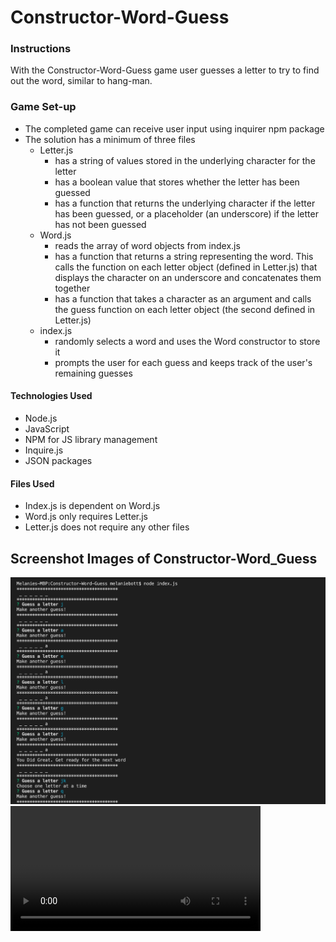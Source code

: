 # Constructor-Word-Guess
### Instructions
With the Constructor-Word-Guess game user guesses a letter to try to find out the word, similar to hang-man.

### Game Set-up
- The completed game can receive user input using inquirer npm package
- The solution has a minimum of three files
   - Letter.js
      * has a string of values stored in the underlying character for the letter
      * has a boolean value that stores whether the letter has been guessed
      * has a function that returns the underlying character if the letter has been guessed, or a placeholder (an underscore) if the letter has not been guessed
   - Word.js
     * reads the array of word objects from index.js
     * has a function that returns a string representing the word. This calls the function on each letter object (defined in Letter.js) that displays the character on an underscore and concatenates them together
     * has a function that takes a character as an argument and calls the guess function on each letter object (the second defined in Letter.js)
   - index.js
     * randomly selects a word and uses the Word constructor to store it
     * prompts the user for each guess and keeps track of the user's remaining guesses

#### Technologies Used
- Node.js
- JavaScript
- NPM for JS library management
- Inquire.js
- JSON packages

#### Files Used
- Index.js is dependent on Word.js
- Word.js only requires Letter.js
- Letter.js does not require any other files

## Screenshot Images of Constructor-Word_Guess

 <img src="images/constructor.png">
 <video width="400" controls>
 <source src="constructor1.mp4" type="video/mp4></video>
